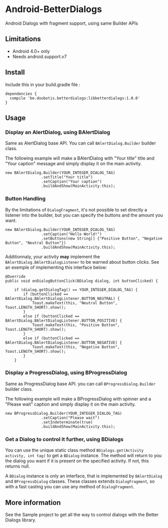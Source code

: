 # Android-BetterDialogs
Android Dialogs with fragment support, using same Builder APIs

## Limitations
* Android 4.0+ only
* Needs android.support.v7

## Install

Include this in your build.gradle file :
```
dependencies {
  compile 'be.doubotis.betterdialogs:libbetterdialogs:1.0.0'
}
```

## Usage

### Display an AlertDialog, using BAlertDialog
Same as AlertDialog base API. You can call `BAlertDialog.Builder` builder class.

The following example will make a BAlertDialog with "Your title" title and "Your caption" message and simply display it on the main activity.
```
new BAlertDialog.Builder(YOUR_INTEGER_DIALOG_TAG)
                .setTitle("Your title")
                .setCaption("Your caption")
                .buildAndShow(MainActivity.this);
```

### Button Handling
By the limitations of `DialogFragment`, it's not possible to set directly a listener into the builder, but you can specify the buttons and the amount you want.

```
new BAlertDialog.Builder(YOUR_INTEGER_DIALOG_TAG)
                .setCaption("Hello World!")
                .setButtons(new String[] {"Positive Button", "Negative Button", "Neutral Button"})
                .buildAndShow(MainActivity.this);
```

Additionnaly, your activity **may** implement the `BAlertDialog.BAlertDialogListener` to be warned about button clicks.
See an exemple of implementing this interface below:
```
@Override
public void onDialogButtonClick(BDialog dialog, int buttonClicked) {

    if (dialog.getDialogTag() == YOUR_INTEGER_DIALOG_TAG) {
        if (buttonClicked == BAlertDialog.BAlertDialogListener.BUTTON_NEUTRAL) {
            Toast.makeText(this, "Neutral Button", Toast.LENGTH_SHORT).show();
        }
        else if (buttonClicked == BAlertDialog.BAlertDialogListener.BUTTON_POSITIVE) {
            Toast.makeText(this, "Positive Button", Toast.LENGTH_SHORT).show();
        }
        else if (buttonClicked == BAlertDialog.BAlertDialogListener.BUTTON_NEGATIVE) {
            Toast.makeText(this, "Negative Button", Toast.LENGTH_SHORT).show();
        }
    }
```

### Display a ProgressDialog, using BProgressDialog
Same as ProgressDialog base API. you can call `BProgressDialog.Builder` builder class.

The following example will make a BProgressDialog with spinner and a "Please wait" caption and simply display it on the main activity.
```
new BProgressDialog.Builder(YOUR_INTEGER_DIALOG_TAG)
                .setCaption("Please wait")
                .setIndeterminate(true)
                .buildAndShow(MainActivity.this);
```

### Get a Dialog to control it further, using BDialogs

You can use the unique static class method `BDialogs.get(Activity activity, int tag)` to get a `BDialog` instance.
The method will return to you the dialog you want if it is present on the specified activity. If not, this returns null.

A `BDialog` instance is only an interface, that is implemented by `BAlertDialog` and `BProgressDialog` classes. These classes extends `DialogFragment`, so with a fast casting you can use any method of `DialogFragment`.

## More information
See the Sample project to get all the way to control dialogs with the Better Dialogs library.
